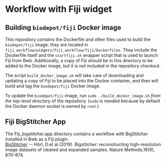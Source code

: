 # Workflow with Fiji widget

## Building `biodepot/fiji` Docker image
This repository contains the Dockerfile and other files used to build
the `biodepot/fiji` image; they are located in
`fiji_workflow/widgets/fiji_workflow/fiji/Dockerfiles`. They include
the Dockerfile itself and the `startfiji.sh` wrapper script that is
used to launch Fiji from Bwb. Additionally, a copy of Fiji should be
in this directory to be added to the Docker image, but it is not
included in the repository checkout.

The script `build_docker_image.sh` will take care of downloading and
updating a copy of Fiji to be placed into the Docker container, and
then will build and tag the `biodepot/fiji` Docker image.

To update the `biodepot/fiji` image, run `sudo
./build_docker_image.sh` *from the top-level directory* of the
repository. (`sudo` is needed because by default the Docker daemon
socket is owned by `root`.)

## Fiji BigStitcher App
The Fiji_bigstitcher.app directory contains a workflow with BigStitcher installed in Bwb as a Fiji plugin. \
[BigStitcher](https://www.nature.com/articles/s41592-019-0501-0) -- Hörl, D.et al.(2019).  Bigstitcher: reconstructing high-resolution image datasets of cleared and expanded samples. Nature Methods,16(9), 870–874.
